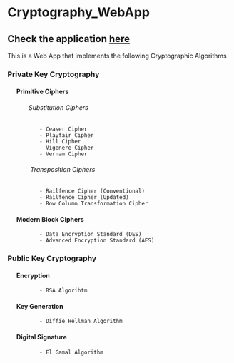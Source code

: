 # Cryptography_WebApp

## Check the application [here](https://cipherlock.onrender.com/)

This is a Web App that implements the following Cryptographic Algorithms

### Private Key Cryptography
####  &nbsp;&nbsp;&nbsp;&nbsp;&nbsp;&nbsp;Primitive Ciphers
######  &nbsp;&nbsp;&nbsp;&nbsp;&nbsp;&nbsp;&nbsp;&nbsp;&nbsp;&nbsp;&nbsp;&nbsp;Substitution Ciphers
```
          - Ceaser Cipher
          - Playfair Cipher
          - Hill Cipher
          - Vigenere Cipher
          - Vernam Cipher
```
###### &nbsp;&nbsp;&nbsp;&nbsp;&nbsp;&nbsp;&nbsp;&nbsp;&nbsp;&nbsp;&nbsp;&nbsp; Transposition Ciphers
```
          - Railfence Cipher (Conventional)
          - Railfence Cipher (Updated)
          - Row Column Transformation Cipher
```

#### &nbsp;&nbsp;&nbsp;&nbsp;&nbsp;&nbsp;Modern Block Ciphers
```
          - Data Encryption Standard (DES)
          - Advanced Encryption Standard (AES)
```


### Public Key Cryptography
#### &nbsp;&nbsp;&nbsp;&nbsp;&nbsp;&nbsp;Encryption
```
          - RSA Algorihtm
```
#### &nbsp;&nbsp;&nbsp;&nbsp;&nbsp;&nbsp;Key Generation
```
          - Diffie Hellman Algorithm
```
#### &nbsp;&nbsp;&nbsp;&nbsp;&nbsp;&nbsp;Digital Signature
```
          - El Gamal Algorithm
```
